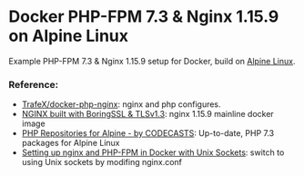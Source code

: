 # Docker PHP-FPM 7.3 & Nginx 1.15.9 on Alpine Linux
Example PHP-FPM 7.3 & Nginx 1.15.9 setup for Docker, build on [Alpine Linux](http://www.alpinelinux.org/).

### Reference:

* [TrafeX/docker-php-nginx][1]: nginx and php configures.
* [NGINX built with BoringSSL & TLSv1.3][2]: nginx 1.15.9 mainline docker image
* [PHP Repositories for Alpine - by CODECASTS][3]:  Up-to-date, PHP 7.3 packages for Alpine Linux
* [Setting up nginx and PHP-FPM in Docker with Unix Sockets][4]: switch to using Unix sockets by modifing nginx.conf

[1]: https://github.com/TrafeX/docker-php-nginx
[2]: https://github.com/nginx-modules/docker-nginx-boringssl
[3]: https://github.com/codecasts/php-alpine
[4]: https://medium.com/@shrikeh/setting-up-nginx-and-php-fpm-in-docker-with-unix-sockets-6fdfbdc19f91
